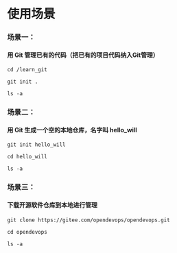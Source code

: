 # 使用场景

### 场景一：

#### 用 Git 管理已有的代码（把已有的项目代码纳入Git管理）

```
cd /learn_git

git init .

ls -a
```



### 场景二：

#### 用 Git 生成一个空的本地仓库，名字叫 hello\_will

```
git init hello_will

cd hello_will

ls -a
```



### 场景三：

#### 下载开源软件仓库到本地进行管理

```
git clone https://gitee.com/opendevops/opendevops.git

cd opendevops

ls -a
```
